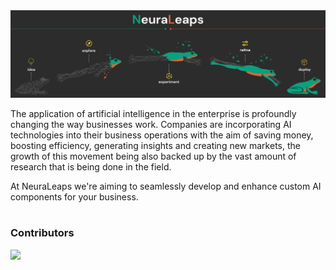<img src="https://raw.githubusercontent.com/joywalker/joywalker/main/NeuraLeapsBanner.png">

The application of artificial intelligence in the enterprise is profoundly changing the way businesses work. Companies are incorporating AI technologies into their business operations with the aim of saving money, boosting efficiency, generating insights and creating new markets, the growth of this movement being also backed up by the vast amount of research that is being done in the field.

At NeuraLeaps we're aiming to seamlessly develop and enhance custom AI components for your business. 

#


### Contributors
<a href="https://github.com/Neural-Leaps-Unlimited/homepage/graphs/contributors">
  <img src="https://contrib.rocks/image?repo=Neural-Leaps-Unlimited/homepage" />
</a>
